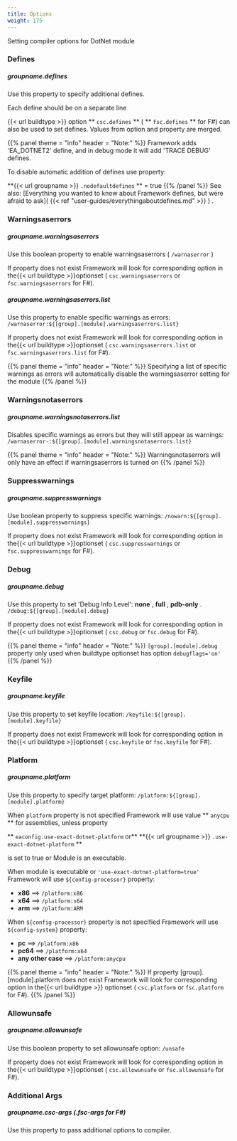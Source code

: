 ```yaml
---
title: Options
weight: 175
---
```


Setting compiler options for DotNet module

<a name="Section1"></a>

<a name="Defines"></a>
### Defines ###

##### groupname.defines #####
Use this property to specify additional defines.

Each define should be on a separate line

{{< url buildtype >}} option  ** `csc.defines` ** ( ** `fsc.defines` ** for F#) can also be used to set defines.
Values from option and property are merged.


{{% panel theme = "info" header = "Note:" %}}
Framework adds &#39;EA_DOTNET2&#39; define, and in debug mode it will add &#39;TRACE DEBUG&#39; defines.

To disable automatic addition of defines use property:

 **{{< url groupname >}} `.nodefaultdefines` ** = true
{{% /panel %}}
See also: [Everything you wanted to know about Framework defines, but were afraid to ask]( {{< ref "user-guides/everythingaboutdefines.md" >}} ) .

<a name="Warningsaserrors"></a>
### Warningsaserrors ###

##### groupname.warningsaserrors #####
Use this boolean property to enable warningsaserrors ( `/warnaserror` )

If property does not exist Framework will look for corresponding option in the{{< url buildtype >}}optionset
( `csc.warningsaserrors`  or  `fsc.warningsaserrors` for F#).

##### groupname.warningsaserrors.list #####
Use this property to enable specific warnings as errors: `/warnaserror:${[group].[module].warningsaserrors.list}` 

If property does not exist Framework will look for corresponding option in the{{< url buildtype >}}optionset
( `csc.warningsaserrors.list`  or  `fsc.warningsaserrors.list` for F#).


{{% panel theme = "info" header = "Note:" %}}
Specifying a list of specific warnings as errors will automatically disable the warningsaserror setting for the module
{{% /panel %}}
<a name="Warningsnotaserrors"></a>
### Warningsnotaserrors ###

##### groupname.warningsnotaserrors.list #####
Disables specific warnings as errors but they will still appear as warnings: `/warnaserror-:${[group].[module].warningsnotaserrors.list}` 


{{% panel theme = "info" header = "Note:" %}}
Warningsnotaserrors will only have an effect if warningsaserrors is turned on
{{% /panel %}}
<a name="Suppresswarnings"></a>
### Suppresswarnings ###

##### groupname.suppresswarnings #####
Use boolean property to suppress specific warnings: `/nowarn:${[group].[module].suppresswarnings}` 

If property does not exist Framework will look for corresponding option in the{{< url buildtype >}}optionset
( `csc.suppresswarnings`  or  `fsc.suppresswarnings` for F#).

<a name="Debug"></a>
### Debug ###

##### groupname.debug #####
Use this property to set &#39;Debug Info Level&#39;: **none** ,  **full** ,  **pdb-only** . `/debug:${[group].[module].debug}` 

If property does not exist Framework will look for corresponding option in the{{< url buildtype >}}optionset
( `csc.debug`  or  `fsc.debug` for F#).


{{% panel theme = "info" header = "Note:" %}}
`[group].[module].debug`  property only used when buildtype optionset has option  `debugflags='on'`
{{% /panel %}}
<a name="Keyfile"></a>
### Keyfile ###

##### groupname.keyfile #####
Use this property to set keyfile location: `/keyfile:${[group].[module].keyfile}` 

If property does not exist Framework will look for corresponding option in the{{< url buildtype >}}optionset
( `csc.keyfile`  or  `fsc.keyfile` for F#).

<a name="Platform"></a>
### Platform ###

##### groupname.platform #####
Use this property to specify target platform: `/platform:${[group].[module].platform}` 

When `platform` property is not specified Framework will use value ** `anycpu` ** for assemblies, unless property

 ** `eaconfig.use-exact-dotnet-platform` or**  **{{< url groupname >}} `.use-exact-dotnet-platform` ** 

is set to true or Module is an executable.

 When module is executable or  `'use-exact-dotnet-platform=true'` Framework will use `${config-processor}`  property:

 - **x86**  ==&gt;  `/platform:x86`
 - **x64**  ==&gt;  `/platform:x64`
 - **arm**  ==&gt;  `/platform:ARM`

When `${config-processor}` property is not specified Framework
will use `${config-system}` property:

 - **pc**  ==&gt;  `/platform:x86`
 - **pc64**  ==&gt;  `/platform:x64`
 - **any other case**  ==&gt;  `/platform:anycpu`


{{% panel theme = "info" header = "Note:" %}}
If property [group].[module].platform does not exist Framework will look for corresponding option
in the{{< url buildtype >}} optionset ( `csc.platform`  or  `fsc.platform` for F#).
{{% /panel %}}
<a name="Allowunsafe"></a>
### Allowunsafe ###

##### groupname.allowunsafe #####
Use this boolean property to set allowunsafe option: `/unsafe` 

If property does not exist Framework will look for corresponding option in the{{< url buildtype >}}optionset
( `csc.allowunsafe`  or  `fsc.allowunsafe` for F#).

<a name="AdditionalArgs"></a>
### Additional Args ###

##### groupname.csc-args  (.fsc-args for F#) #####
Use this property to pass additional options to compiler.

